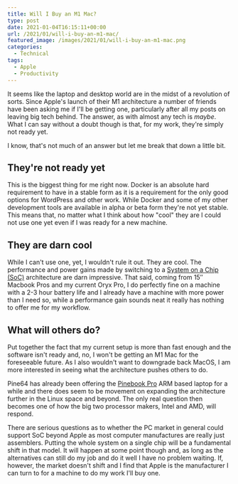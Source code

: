 ```yaml
---
title: Will I Buy an M1 Mac?
type: post
date: 2021-01-04T16:15:11+00:00
url: /2021/01/will-i-buy-an-m1-mac/
featured_image: /images/2021/01/will-i-buy-an-m1-mac.png
categories:
  - Technical
tags:
  - Apple
  - Productivity
---
```


It seems like the laptop and desktop world are in the midst of a revolution of sorts. Since Apple's launch of their M1 architecture a number of friends have been asking me if I'll be getting one, particularly after all my posts on leaving big tech behind. The answer, as with almost any tech is _maybe_. What I can say without a doubt though is that, for my work, they're simply not ready yet.

I know, that's not much of an answer but let me break that down a little bit.

## They're not ready yet

This is the biggest thing for me right now. Docker is an absolute hard requirement to have in a stable form as it is a requirement for the only good options for WordPress and other work. While Docker and some of my other development tools are available in alpha or beta form they're not yet stable. This means that, no matter what I think about how "cool" they are I could not use one yet even if I was ready for a new machine.

## They are darn cool

While I can't use one, yet, I wouldn't rule it out. They are cool. The performance and power gains made by switching to a [System on a Chip (SoC)][1] architecture are darn impressive. That said, coming from 15&#8243; Macbook Pros and my current Oryx Pro, I do perfectly fine on a machine with a 2-3 hour battery life and I already have a machine with more power than I need so, while a performance gain sounds neat it really has nothing to offer me for my workflow.

## What will others do?

Put together the fact that my current setup is more than fast enough and the software isn't ready and, no, I won't be getting an M1 Mac for the foreseeable future. As I also wouldn't want to downgrade back MacOS, I am more interested in seeing what the architecture pushes others to do.

Pine64 has already been offering the [Pinebook Pro][2] ARM based laptop for a while and there does seem to be movement on expanding the architecture further in the Linux space and beyond. The only real question then becomes one of how the big two processor makers, Intel and AMD, will respond.

There are serious questions as to whether the PC market in general could support SoC beyond Apple as most computer manufactures are really just assemblers. Putting the whole system on a single chip will be a fundamental shift in that model. It will happen at some point though and, as long as the alternatives can still do my job and do it well I have no problem waiting. If, however, the market doesn't shift and I find that Apple is the manufacturer I can turn to for a machine to do my work I'll buy one.

 [1]: https://en.wikipedia.org/wiki/System_on_a_chip
 [2]: https://pine64.com/